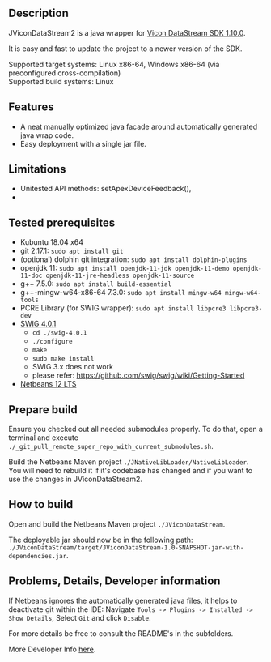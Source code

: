 ## Description
JViconDataStream2 is a java wrapper for [Vicon DataStream SDK 1.10.0](https://www.vicon.com/software/datastream-sdk/?section=downloads).

It is easy and fast to update the project to a newer version of the SDK.

Supported target systems: Linux x86-64, Windows x86-64 (via preconfigured cross-compilation) \
Supported build systems: Linux


## Features
* A neat manually optimized java facade around automatically generated java wrap code.
* Easy deployment with a single jar file.

## Limitations 
* Unitested API methods: setApexDeviceFeedback(),
* 
## Tested prerequisites
* Kubuntu 18.04 x64
* git 2.17.1: `sudo apt install git`
* (optional) dolphin git integration: `sudo apt install dolphin-plugins`
* openjdk 11: `sudo apt install openjdk-11-jdk openjdk-11-demo openjdk-11-doc openjdk-11-jre-headless openjdk-11-source`
* g++ 7.5.0: `sudo apt install build-essential`
* g++-mingw-w64-x86-64 7.3.0: `sudo apt install mingw-w64 mingw-w64-tools`
* PCRE Library (for SWIG wrapper): `sudo apt install libpcre3 libpcre3-dev`
* [SWIG 4.0.1](http://www.swig.org/download.html)
    * `cd ./swig-4.0.1`
    * `./configure`
    * `make`
    * `sudo make install`
    * SWIG 3.x does not work
    * please refer: https://github.com/swig/swig/wiki/Getting-Started
* [Netbeans 12 LTS](https://netbeans.apache.org/download/nb120/nb120.html)


## Prepare build
Ensure you checked out all needed submodules properly. To do that, open a terminal and execute `./_git_pull_remote_super_repo_with_current_submodules.sh`.

Build the Netbeans Maven project `./JNativeLibLoader/NativeLibLoader`. You will need to rebuild it if it's codebase has changed and if you want to use the changes in JViconDataStream2.


## How to build
Open and build the Netbeans Maven project `./JViconDataStream`.

The deployable jar should now be in the following path: `./JViconDataStream/target/JViconDataStream-1.0-SNAPSHOT-jar-with-dependencies.jar`.


## Problems, Details, Developer information
If Netbeans ignores the automatically generated java files, it helps to deactivate git within the IDE: Navigate `Tools -> Plugins -> Installed -> Show Details`, Select `Git` and click `Disable`.

For more details be free to consult the README's in the subfolders.

More Developer Info [here](DEVELOPER_INFO.md).

